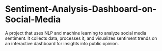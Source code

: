 # Sentiment-Analysis-Dashboard-on-Social-Media
A project that uses NLP and machine learning to analyze social media sentiment. It collects data, processes it, and visualizes sentiment trends on an interactive dashboard for insights into public opinion.
